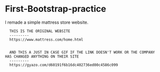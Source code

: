 # First-Bootstrap-practice
I remade a simple mattress store website.

      
      THIS IS THE ORIGINAL WEBSITE
      ---------
      https://www.mattress.com/home.html
      
      
      AND THIS A JUST IN CASE GIF IF THE LINK DOESN'T WORK OR THE COMPANY HAS CHANGED ANYTHING ON THEIR SITE
      ---------
      https://gyazo.com/d60191f6b16dc402736ed00c4586c099
